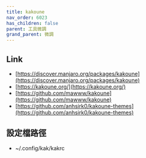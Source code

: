 ```yaml
---
title: kakoune
nav_order: 6023
has_children: false
parent: 工具微調
grand_parent: 微調
---
```



## Link

* [https://discover.manjaro.org/packages/kakoune](https://discover.manjaro.org/packages/kakoune)
* [https://kakoune.org/](https://kakoune.org/)
* [https://github.com/mawww/kakoune](https://github.com/mawww/kakoune)
* [https://github.com/anhsirk0/kakoune-themes](https://github.com/anhsirk0/kakoune-themes)


## 設定檔路徑

* ~/.config/kak/kakrc
